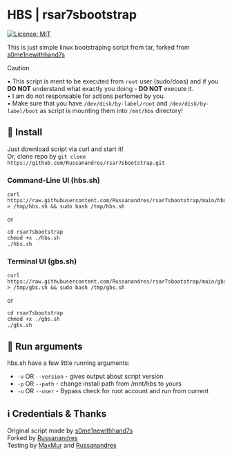 # HBS | rsar7sbootstrap
[![License: MIT](https://img.shields.io/badge/License-MIT-yellow.svg)](https://opensource.org/licenses/MIT)

This is just simple linux bootstraping script from tar, forked from [s0me1newithhand7s](https://github.com/s0me1newithhand7s/hand7sbootstrap)

> [!CAUTION]
> • This script is ment to be executed from ```root``` user (sudo/doas) and if you **DO NOT** understand what exactly you doing - **DO NOT** execute it.  
> • I am do not responsable for actions perfomed by you.  
> • Make sure that you have `/dev/disk/by-label/root` and `/dev/disk/by-label/boot` as script is mounting them into `/mnt/hbs` directory!  

## :floppy_disk: Install
Just download script via curl and start it!  
Or, clone repo by `git clone https://github.com/Russanandres/rsar7sbootstrap.git`  
### Command-Line UI (hbs.sh)
```
curl https://raw.githubusercontent.com/Russanandres/rsar7sbootstrap/main/hbs.sh > /tmp/hbs.sh && sudo bash /tmp/hbs.sh
```
or
```
cd rsar7sbootstrap
chmod +x ./hbs.sh
./hbs.sh
```
### Terminal UI (gbs.sh)
```
curl https://raw.githubusercontent.com/Russanandres/rsar7sbootstrap/main/gbs.sh > /tmp/gbs.sh && sudo bash /tmp/gbs.sh
```
or
```
cd rsar7sbootstrap
chmod +x ./gbs.sh
./gbs.sh
```

## :flags: Run arguments
hbs.sh have a few little running arguments:
- `-v` OR `--version` - gives output about script version
- `-p` OR `--path` - change install path from /mnt/hbs to yours
- `-u` OR `--user` - Bypass check for root account and run from current
<!--- - `-a` OR `--arch` - change your archetecture from amd64 to other --->

  
## :information_source: Credentials & Thanks
Original script made by [s0me1newithhand7s](https://github.com/s0me1newithhand7s/hand7sbootstrap)  
Forked by [Russanandres](https://github.com/Russanandres)  
Testing by [MaxMur](https://github.com/themaxmur/) and [Russanandres](https://github.com/Russanandres)  
